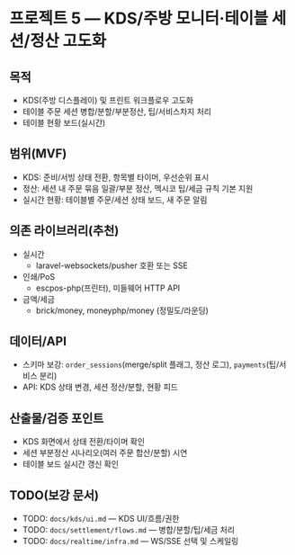 # 프로젝트 5 — KDS/주방 모니터·테이블 세션/정산 고도화

## 목적
- KDS(주방 디스플레이) 및 프린트 워크플로우 고도화
- 테이블 주문 세션 병합/분할/부분정산, 팁/서비스차지 처리
- 테이블 현황 보드(실시간)

## 범위(MVF)
- KDS: 준비/서빙 상태 전환, 항목별 타이머, 우선순위 표시
- 정산: 세션 내 주문 묶음 일괄/부분 정산, 멕시코 팁/세금 규칙 기본 지원
- 실시간 현황: 테이블별 주문/세션 상태 보드, 새 주문 알림

## 의존 라이브러리(추천)
- 실시간
  - laravel-websockets/pusher 호환 또는 SSE
- 인쇄/PoS
  - escpos-php(프린터), 미들웨어 HTTP API
- 금액/세금
  - brick/money, moneyphp/money (정밀도/라운딩)

## 데이터/API
- 스키마 보강: `order_sessions`(merge/split 플래그, 정산 로그), `payments`(팁/서비스 분리)
- API: KDS 상태 변경, 세션 정산/분할, 현황 피드

## 산출물/검증 포인트
- KDS 화면에서 상태 전환/타이머 확인
- 세션 부분정산 시나리오(여러 주문 합산/분할) 시연
- 테이블 보드 실시간 갱신 확인

## TODO(보강 문서)
- TODO: `docs/kds/ui.md` — KDS UI/흐름/권한
- TODO: `docs/settlement/flows.md` — 병합/분할/팁/세금 처리
- TODO: `docs/realtime/infra.md` — WS/SSE 선택 및 스케일링
